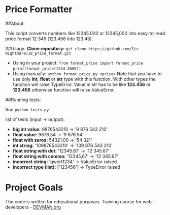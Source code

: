 # Price Formatter

##About:

This script converts numbers like 12345.000 or 12345,000 
into easy-to-read price format 12 345 (123.456 into 123.45).

##Usage:
**Clone repository:** `git clone https://github.com/Sir-Nightmare/18_price_format.git` 

+ Using in your project: 
`from format_price import format_price`
`print(format_price(1234.5600))`
+ Using manually: `python format_price.py <price>`
Note that you have to use only **int**, **float** or **str** type with this function. With other types the function will raise TypeError.
Value in str has to be like **123.456** or **123,456** otherwise function will raise ValueError.

##Running tests:

Run `python tests.py`

list of tests (input -> output):

+ **big int value:** 9876543210 -> '9 876 543 210'
+ **float value:** 9876.54 -> '9 876.54'
+ **float with zeros:** 54321.00 -> '54 321'
+ **int string:** '109876543210' -> '109 876 543 210'
+ **float string with dot:** '12345.67' -> '12 345.67'
+ **float string with comma:** '12345,67' -> '12 345.67'
+ **incorrect string:** 'qwert1234' ->  ValueError raised
+ **incorrect type (list):** ['123456'] -> TypeError raised

# Project Goals

The code is written for educational purposes. Training course for web-developers - [DEVMAN.org](https://devman.org)
